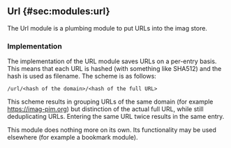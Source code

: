 ## Url {#sec:modules:url}

The Url module is a plumbing module to put URLs into the imag store.

### Implementation

The implementation of the URL module saves URLs on a per-entry basis. This means that each URL is hashed (with something like SHA512) and the hash is used as filename. The scheme is as follows:

    /url/<hash of the domain>/<hash of the full URL>

This scheme results in grouping URLs of the same domain (for example https://imag-pim.org) but distinction of the actual full URL, while still deduplicating URLs. Entering the same URL twice results in the same entry.

This module does nothing more on its own. Its functionality may be used elsewhere (for example a bookmark module).
